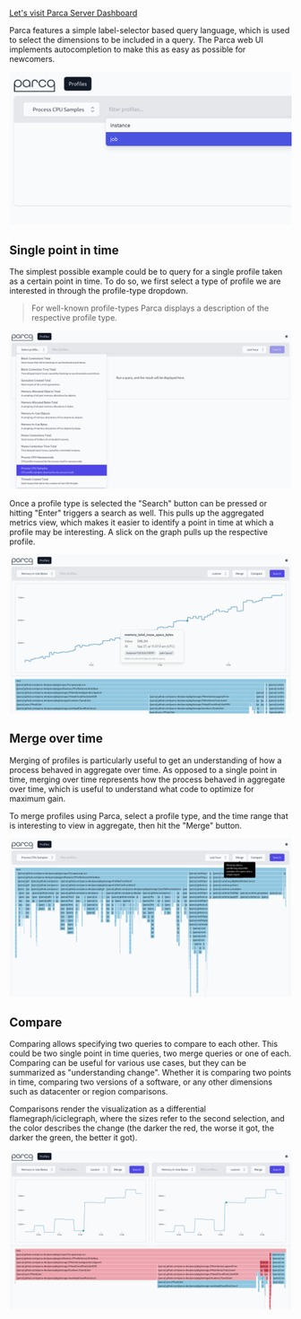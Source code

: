 [Let's visit Parca Server Dashboard](https://[[HOST_SUBDOMAIN]]-7070-[[KATACODA_HOST]].environments.katacoda.com/)

Parca features a simple label-selector based query language, which is used to select the dimensions to be included in a query. The Parca web UI implements autocompletion to make this as easy as possible for newcomers.

<img src="./assets/autocomplete.png" alt="Autocomplete" width="600" />

## Single point in time

The simplest possible example could be to query for a single profile taken as a certain point in time. To do so, we first select a type of profile we are interested in through the profile-type dropdown.

> For well-known profile-types Parca displays a description of the respective profile type.

![Select A Profile in Parca Web UI](./assets/select-profile.png)

Once a profile type is selected the "Search" button can be pressed or hitting "Enter" triggers a search as well. This pulls up the aggregated metrics view, which makes it easier to identify a point in time at which a profile may be interesting. A slick on the graph pulls up the respective profile.

![Point in time profile](./assets/point-in-time.png)

## Merge over time

Merging of profiles is particularly useful to get an understanding of how a process behaved in aggregate over time. As opposed to a single point in time, merging over time represents how the process behaved in aggregate over time, which is useful to understand what code to optimize for maximum gain.

To merge profiles using Parca, select a profile type, and the time range that is interesting to view in aggregate, then hit the "Merge" button.

![Merge profile](./assets/merge-profile.png)

## Compare

Comparing allows specifying two queries to compare to each other. This could be two single point in time queries, two merge queries or one of each. Comparing can be useful for various use cases, but they can be summarized as "understanding change". Whether it is comparing two points in time, comparing two versions of a software, or any other dimensions such as datacenter or region comparisons.

Comparisons render the visualization as a differential flamegraph/iciclegraph, where the sizes refer to the second selection, and the color describes the change (the darker the red, the worse it got, the darker the green, the better it got).

![Diff profile](./assets/diff-profile.png)
